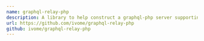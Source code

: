 ```yaml
---
name: graphql-relay-php
description: A library to help construct a graphql-php server supporting react-relay.
url: https://github.com/ivome/graphql-relay-php
github: ivome/graphql-relay-php
---
```

